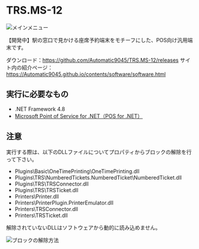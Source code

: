 # TRS.MS-12
![メインメニュー](https://user-images.githubusercontent.com/67314487/111030751-58113800-8447-11eb-9fb2-451313fd5809.png)

【開発中】駅の窓口で見かける座席予約端末をモチーフにした、POS向け汎用端末です。

ダウンロード：https://github.com/Automatic9045/TRS.MS-12/releases
サイト内の紹介ページ：https://Automatic9045.github.io/contents/software/software.html

## 実行に必要なもの
- .NET Framework 4.8
- [Microsoft Point of Service for .NET（POS for .NET）](https://www.microsoft.com/en-us/download/details.aspx?id=55758)

## 注意

実行する際は、以下のDLLファイルについてプロパティからブロックの解除を行って下さい。  

- Plugins\Basic\OneTimePrinting\OneTimePrinting.dll
- Plugins\TRS\NumberedTickets.NumberedTicket\NumberedTicket.dll
- Plugins\TRS\TRSConnector.dll
- Plugins\TRS\TRSTicket.dll
- Printers\Printer.dll
- Printers\PrinterPlugin.PrinterEmulator.dll
- Printers\TRSConnector.dll
- Printers\TRSTicket.dll

解除されていないDLLはソフトウェアから動的に読み込めません。

![ブロックの解除方法](https://user-images.githubusercontent.com/67314487/111025068-5898d700-8425-11eb-9a1b-e9053d2cd63a.png)
